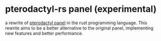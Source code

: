 # pterodactyl-rs panel (experimental)

a rewrite of [pterodactyl panel](https://github.com/pterodactyl/panel) in the rust programming language. This rewrite aims to be a better alternative to the original panel, implementing new features and better performance.
